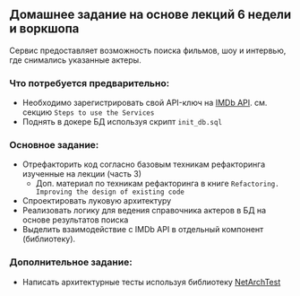 ## Домашнее задание на основе лекций 6 недели и воркшопа

Сервис предоставляет возможность поиска фильмов, шоу и интервью, где снимались указанные актеры.

### Что потребуется предварительно:
- Необходимо зарегистрировать свой API-ключ на [IMDb API](https://imdb-api.com). см. секцию `Steps to use the Services`
- Поднять в докере БД используя скрипт `init_db.sql`

### Основное задание:
- Отрефакторить код согласно базовым техникам рефакторинга изученные на лекции (часть 3)
    - Доп. материал по техникам рефакторинга в книге `Refactoring. Improving the design of existing code`
- Спроектировать луковую архитектуру
- Реализовать логику для ведения справочника актеров в БД на основе результатов поиска
- Выделить взаимодействие с IMDb API в отдельный компонент (библиотеку).

### Дополнительное задание: 
- Написать архитектурные тесты используя библиотеку [NetArchTest](https://github.com/BenMorris/NetArchTest)
